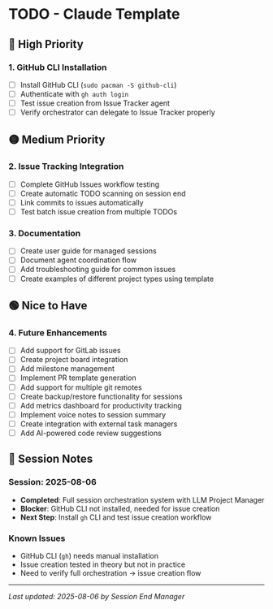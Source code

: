 # TODO - Claude Template

## 🔴 High Priority

### 1. GitHub CLI Installation
- [ ] Install GitHub CLI (`sudo pacman -S github-cli`)
- [ ] Authenticate with `gh auth login`
- [ ] Test issue creation from Issue Tracker agent
- [ ] Verify orchestrator can delegate to Issue Tracker properly

## 🟡 Medium Priority

### 2. Issue Tracking Integration
- [ ] Complete GitHub Issues workflow testing
- [ ] Create automatic TODO scanning on session end
- [ ] Link commits to issues automatically
- [ ] Test batch issue creation from multiple TODOs

### 3. Documentation
- [ ] Create user guide for managed sessions
- [ ] Document agent coordination flow
- [ ] Add troubleshooting guide for common issues
- [ ] Create examples of different project types using template

## 🟢 Nice to Have

### 4. Future Enhancements
- [ ] Add support for GitLab issues
- [ ] Create project board integration
- [ ] Add milestone management
- [ ] Implement PR template generation
- [ ] Add support for multiple git remotes
- [ ] Create backup/restore functionality for sessions
- [ ] Add metrics dashboard for productivity tracking
- [ ] Implement voice notes to session summary
- [ ] Create integration with external task managers
- [ ] Add AI-powered code review suggestions

## 📝 Session Notes

### Session: 2025-08-06
- **Completed**: Full session orchestration system with LLM Project Manager
- **Blocker**: GitHub CLI not installed, needed for issue creation
- **Next Step**: Install `gh` CLI and test issue creation workflow

### Known Issues
- GitHub CLI (`gh`) needs manual installation
- Issue creation tested in theory but not in practice
- Need to verify full orchestration → issue creation flow

---
*Last updated: 2025-08-06 by Session End Manager*